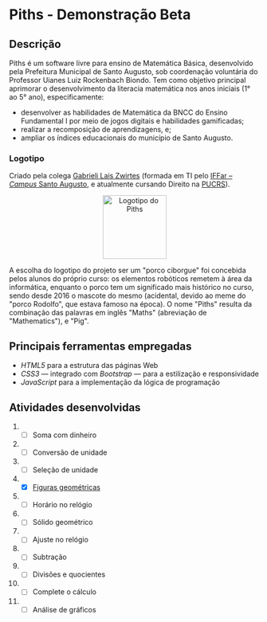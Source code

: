 # Piths - Demonstração Beta
## **Descrição**
Piths é um software livre para ensino de Matemática Básica, desenvolvido pela Prefeitura Municipal de Santo Augusto, sob coordenação voluntária do Professor Uianes Luiz Rockenbach Biondo. Tem como objetivo principal aprimorar o desenvolvimento da literacia matemática nos anos iniciais (1° ao 5° ano), especificamente:
* desenvolver as habilidades de Matemática da BNCC do Ensino Fundamental I por meio de jogos digitais e habilidades gamificadas;
* realizar a recomposição de aprendizagens, e;
* ampliar os índices educacionais do município de Santo Augusto.
### **Logotipo**
Criado pela colega [Gabrieli Lais Zwirtes](https://www.instagram.com/gabrielilzwirtes) (formada em TI pelo [IFFar – *Campus* Santo Augusto](https://iffar.edu.br/santo-augusto), e atualmente cursando Direito na [PUCRS](https://portal.pucrs.br)).
<p align="center"><img src="https://smesantoaugusto.site/piths/piths/assets/img/piths.png" width="128" alt="Logotipo do Piths" title="Piths" aria-label="Logotipo do Piths"></p>
A escolha do logotipo do projeto ser um "porco ciborgue" foi concebida pelos alunos do próprio curso: os elementos robóticos remetem à área da informática, enquanto o porco tem um significado mais histórico no curso, sendo desde 2016 o mascote do mesmo (acidental, devido ao meme do "porco Rodolfo", que estava famoso na época).
O nome "Piths" resulta da combinação das palavras em inglês "Maths" (abreviação de "Mathematics"), e "Pig".

## **Principais ferramentas empregadas**
* *HTML5* para a estrutura das páginas Web
* *CSS3* — integrado com *Bootstrap* — para a estilização e responsividade
* *JavaScript* para a implementação da lógica de programação

## **Atividades desenvolvidas**
1. - [ ] Soma com dinheiro
2. - [ ] Conversão de unidade
3. - [ ] Seleção de unidade
4. - [x] [Figuras geométricas](https://testpiths.netlify.app/figuras_geometricas/)
5. - [ ] Horário no relógio
6. - [ ] Sólido geométrico
7. - [ ] Ajuste no relógio
8. - [ ] Subtração
9. - [ ] Divisões e quocientes
10. - [ ] Complete o cálculo
11. - [ ] Análise de gráficos
